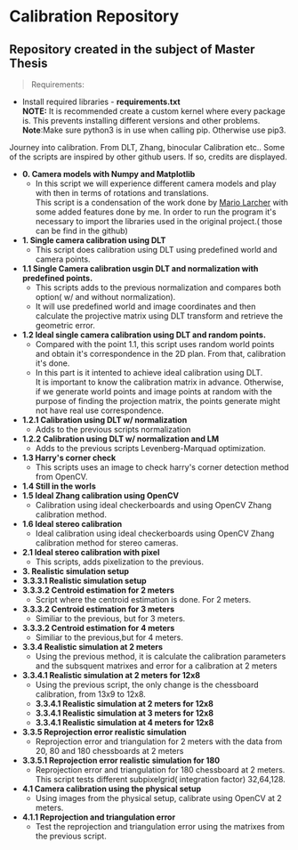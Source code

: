 # Calibration Repository
## Repository created in the subject of Master Thesis

> Requirements:
  - Install required libraries - **requirements.txt**\
  **NOTE:** It is recommended create a custom kernel where every package is. This prevents installing different versions and other problems.
**Note**:Make sure python3 is in use when calling pip. Otherwise use pip3.

Journey into calibration. From DLT, Zhang, binocular Calibration etc.. Some of the scripts are inspired by other github users. If so, credits are displayed.
- **0. Camera models with Numpy and Matplotlib**
  - In this script we will experience different camera models and play with then in terms of rotations and translations.\
    This script is a condensation of the work done by [Mario Larcher](https://github.com/mnslarcher/camera-models) with some added features done by me.
    In order to run the program it's necessary to import the libraries used in the original project.( those can be find in the github)
- **1. Single camera calibration using DLT**
  - This script does calibration using DLT using predefined world and camera points.
- **1.1 Single Camera calibration usgin DLT and normalization with predefined points.**
  - This scripts adds to the previous normalization and compares both option( w/ and without normalization).
  - It will use predefined world and image coordinates and then calculate the projective matrix using DLT transform and retrieve the geometric error.
- **1.2 Ideal single camera calibration using DLT and random points.**
  - Compared with the point 1.1, this script uses random world points and obtain it's correspondence in the 2D plan. From that, calibration it's done.
  - In this part is it intented to achieve ideal calibration using DLT.\
    It is important to know the calibration matrix in advance. Otherwise, if we generate world points and image points at random with the purpose of finding the projection matrix, the points generate might not have real use correspondence.
- **1.2.1 Calibration using DLT w/ normalization**
  -  Adds to the previous scripts normalization
- **1.2.2 Calibration using DLT w/ normalization and LM**
  - Adds to the previous scripts Levenberg-Marquad optimization.
- **1.3 Harry's corner check**
  - This scripts uses an image to check harry's corner detection method from OpenCV.
- **1.4 Still in the worls**
- **1.5 Ideal Zhang calibration using OpenCV**
  - Calibration using ideal checkerboards and using OpenCV Zhang calibration method.
- **1.6 Ideal stereo calibration**
  - Ideal calibration using ideal checkerboards using OpenCV Zhang calibration method for stereo cameras.
- **2.1 Ideal stereo calibration with pixel**
   - This scripts, adds pixelization to the previous.
- **3. Realistic simulation setup**
- **3.3.3.1 Realistic simulation setup**
- **3.3.3.2 Centroid estimation for 2 meters**
  - Script where the centroid estimation is done. For 2 meters.
- **3.3.3.2 Centroid estimation for 3 meters**
  - Similiar to the previous, but for 3 meters.
- **3.3.3.2 Centroid estimation for 4 meters**
  - Similiar to the previous,but for 4 meters.
- **3.3.4 Realistic simulation at 2 meters**
  - Using the previous method, it is calculate the calibration parameters and the subsquent matrixes and error for a calibration at 2 meters
- **3.3.4.1 Realistic simulation at 2 meters for 12x8**
  - Using the previous script, the only change is the chessboard calibration, from 13x9 to 12x8.
  - **3.3.4.1 Realistic simulation at 2 meters for 12x8**
  - **3.3.4.1 Realistic simulation at 3 meters for 12x8**
  - **3.3.4.1 Realistic simulation at 4 meters for 12x8**
- **3.3.5 Reprojection error realistic simulation**
  - Reprojection error and triangulation for 2 meters with the data from 20, 80 and 180 chessboards at 2 meters
- **3.3.5.1 Reprojection error realistic simulation for 180**
  - Reprojection error and triangulation for 180 chessboard at 2 meters. This script tests different subpixelgrid( integration factor) 32,64,128.
- **4.1 Camera calibration using the physical setup**
  - Using images from the physical setup, calibrate using OpenCV at 2 meters.
- **4.1.1 Reprojection and triangulation error**
  - Test the reprojection and triangulation error using the matrixes from the previous script.
